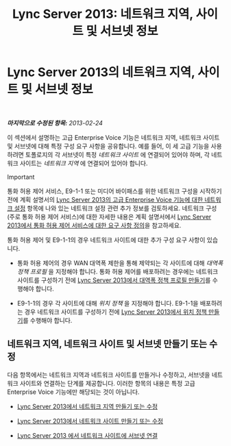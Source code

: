 ﻿---
title: 'Lync Server 2013: 네트워크 지역, 사이트 및 서브넷 정보'
TOCTitle: 네트워크 지역, 사이트 및 서브넷 정보
ms:assetid: 6662123a-d011-408c-a290-92b2a8589943
ms:mtpsurl: https://technet.microsoft.com/ko-kr/library/Gg398467(v=OCS.15)
ms:contentKeyID: 49303876
ms.date: 08/24/2015
mtps_version: v=OCS.15
ms.translationtype: HT
---

# Lync Server 2013의 네트워크 지역, 사이트 및 서브넷 정보

 

_**마지막으로 수정된 항목:** 2013-02-24_

이 섹션에서 설명하는 고급 Enterprise Voice 기능은 네트워크 지역, 네트워크 사이트 및 서브넷에 대해 특정 구성 요구 사항을 공유합니다. 예를 들어, 이 세 고급 기능을 사용하려면 토폴로지의 각 서브넷이 특정 *네트워크 사이트* 에 연결되어 있어야 하며, 각 네트워크 사이트는 *네트워크 지역* 에 연결되어 있어야 합니다.


> [!IMPORTANT]
> 통화 허용 제어 서비스, E9-1-1 또는 미디어 바이패스를 위한 네트워크 구성을 시작하기 전에 계획 설명서의 <A href="lync-server-2013-network-settings-for-the-advanced-enterprise-voice-features.md">Lync Server 2013의 고급 Enterprise Voice 기능에 대한 네트워크 설정</A> 항목에 나와 있는 네트워크 설정 관련 추가 정보를 검토하세요. 네트워크 구성(주로 통화 허용 제어 서비스)에 대한 자세한 내용은 계획 설명서에서 <A href="lync-server-2013-defining-your-requirements-for-call-admission-control.md">Lync Server 2013에서 통화 허용 제어 서비스에 대한 요구 사항 정의</A>을 참고하세요.



통화 허용 제어 및 E9-1-1의 경우 네트워크 사이트에 대한 추가 구성 요구 사항이 있습니다.

  - 통화 허용 제어의 경우 WAN 대역폭 제한을 통해 제약되는 각 사이트에 대해 *대역폭 정책 프로필* 을 지정해야 합니다. 통화 허용 제어를 배포하려는 경우에는 네트워크 사이트를 구성하기 전에 [Lync Server 2013에서 대역폭 정책 프로필 만들기](lync-server-2013-create-bandwidth-policy-profiles.md)를 수행해야 합니다.

  - E9-1-1의 경우 각 사이트에 대해 *위치 정책* 을 지정해야 합니다. E9-1-1을 배포하려는 경우 네트워크 사이트를 구성하기 전에 [Lync Server 2013에서 위치 정책 만들기](lync-server-2013-create-location-policies.md)를 수행해야 합니다.

## 네트워크 지역, 네트워크 사이트 및 서브넷 만들기 또는 수정

다음 항목에서는 네트워크 지역과 네트워크 사이트를 만들거나 수정하고, 서브넷을 네트워크 사이트와 연결하는 단계를 제공합니다. 이러한 항목의 내용은 특정 고급 Enterprise Voice 기능에만 해당되는 것이 아닙니다.

  - [Lync Server 2013에서 네트워크 지역 만들기 또는 수정](lync-server-2013-create-or-modify-a-network-region.md)

  - [Lync Server 2013에서 네트워크 사이트 만들기 또는 수정](lync-server-2013-create-or-modify-a-network-site.md)

  - [Lync Server 2013 에서 네트워크 사이트에 서브넷 연결](lync-server-2013-associate-a-subnet-with-a-network-site.md)

